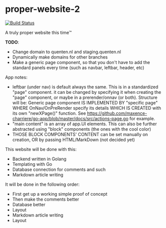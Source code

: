 # proper-website-2

[![Build Status](https://drone.dutchellie.nl/api/badges/DutchEllie/proper-website-2/status.svg)](https://drone.nicecock.eu/DutchEllie/proper-website-2)

A truly proper website this time™

**TODO**:
- Change domain to quenten.nl and staging.quenten.nl
- Dynamically make domains for other branches
- Make a generic page component, so that you don't have to add the standard panels every time (such as navbar, leftbar, header, etc)

App notes:
- leftbar (under nav) is default always the same. 
  This is in a standardized "page" component.
  it can be changed by specifying it when creating the "page" component, or maybe in a prerender/onnav (or both).
  Structure will be:
    Generic page component IS IMPLEMENTED BY "specific page" WHERE OnNav/OnPreRender specify its details WHICH IS CREATED with its own "newXPage()" function. See https://github.com/maxence-charriere/go-app/blob/master/docs/src/actions-page.go for example.
- "main content" is an array of app.UI elements.
  This can also be further abstracted using "block" components (the ones with the cool color)
- THOSE BLOCK COMPONENTS' CONTENT can be set manually on creation, OR by passing HTML/MarkDown (not decided yet)

This website will be done with this:
- Backend written in Golang
- Templating with Go
- Database connection for comments and such
- Markdown article writing

It will be done in the following order:
- First get up a working simple proof of concept
- Then make the comments better
- Database better
- Layout
- Markdown article writing
- Layout